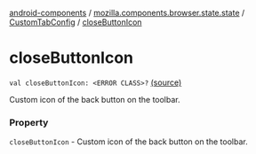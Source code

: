 [android-components](../../index.md) / [mozilla.components.browser.state.state](../index.md) / [CustomTabConfig](index.md) / [closeButtonIcon](./close-button-icon.md)

# closeButtonIcon

`val closeButtonIcon: <ERROR CLASS>?` [(source)](https://github.com/mozilla-mobile/android-components/blob/master/components/browser/state/src/main/java/mozilla/components/browser/state/state/CustomTabConfig.kt#L34)

Custom icon of the back button on the toolbar.

### Property

`closeButtonIcon` - Custom icon of the back button on the toolbar.